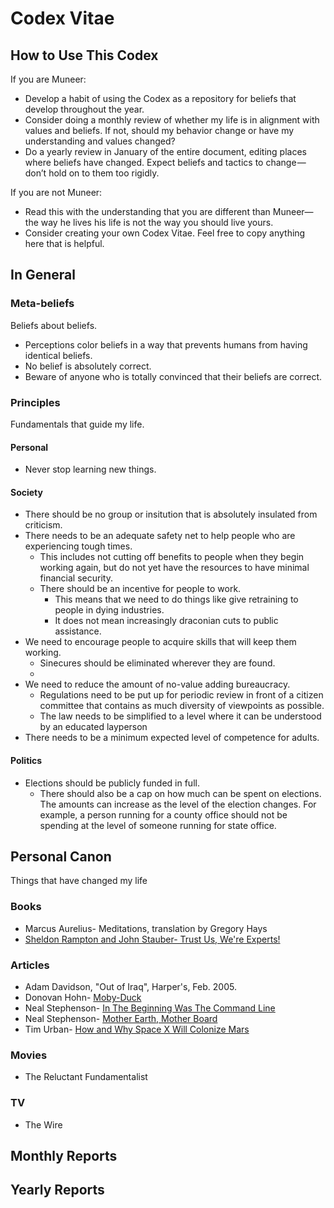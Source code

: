 # Codex Vitae

## How to Use This Codex

If you are Muneer:

- Develop a habit of using the Codex as a repository for beliefs that develop throughout the year.
- Consider doing a monthly review of whether my life is in alignment with values and beliefs. If not, should my behavior change or have my understanding and values changed?
- Do a yearly review in January of the entire document, editing places where beliefs have changed. Expect beliefs and tactics to change — don’t hold on to them too rigidly.

If you are not Muneer:

- Read this with the understanding that you are different than Muneer— the way he lives his life is not the way you should live yours.
- Consider creating your own Codex Vitae. Feel free to copy anything here that is helpful.

## In General

### Meta-beliefs

Beliefs about beliefs.

* Perceptions color beliefs in a way that prevents humans from having identical beliefs.
* No belief is absolutely correct.
* Beware of anyone who is totally convinced that their beliefs are correct.

### Principles
Fundamentals that guide my life.

#### Personal
* Never stop learning new things.

#### Society
* There should be no group or insitution that is absolutely insulated from criticism.
* There needs to be an adequate safety net to help people who are experiencing tough times.
  * This includes not cutting off benefits to people when they begin working again, but do not yet have the resources to have minimal financial security.
  * There should be an incentive for people to work.
    * This means that we need to do things like give retraining to people in dying industries.
    * It does not mean increasingly draconian cuts to public assistance.
* We need to encourage people to acquire skills that will keep them working.
  * Sinecures should be eliminated wherever they are found.
  * 
* We need to reduce the amount of no-value adding bureaucracy.
  * Regulations need to be put up for periodic review in front of a citizen committee that contains as much diversity of viewpoints as possible.
  * The law needs to be simplified to a level where it can be understood by an educated layperson 
* There needs to be a minimum expected level of competence for adults.

#### Politics
* Elections should be publicly funded in full.
  * There should also be a cap on how much can be spent on elections. The amounts can increase as the level of the election changes. For example, a person running for a county office should not be spending at the level of someone running for state office.

## Personal Canon
Things that have changed my life

### Books
* Marcus Aurelius- Meditations, translation by Gregory Hays
* [Sheldon Rampton and John Stauber- Trust Us, We're Experts!](http://www.thirdworldtraveler.com/Public_Relations/Trust_Us_We're_Experts.html)


### Articles
* Adam Davidson, "Out of Iraq", Harper's, Feb. 2005.
* Donovan Hohn- [Moby-Duck](http://harpers.org/archive/2007/01/moby-duck/)
* Neal Stephenson- [In The Beginning Was The Command Line](http://www.cryptonomicon.com/beginning.html)
* Neal Stephenson- [Mother Earth, Mother Board](https://www.wired.com/1996/12/ffglass/)
* Tim Urban- [How and Why Space X Will Colonize Mars](http://waitbutwhy.com/2015/08/how-and-why-spacex-will-colonize-mars.html)

### Movies
* The Reluctant Fundamentalist

### TV
* The Wire

## Monthly Reports

## Yearly Reports
